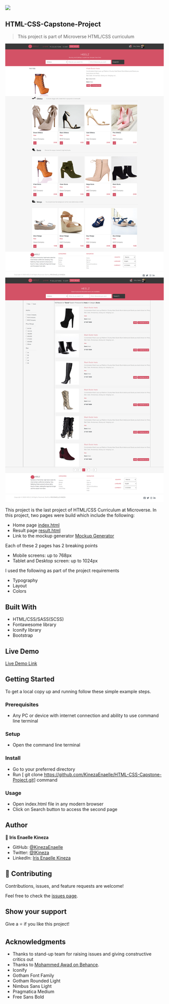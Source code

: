 ![](https://img.shields.io/badge/Microverse-blueviolet)

## HTML-CSS-Capstone-Project

> This project is part of Microverse HTML/CSS curriculum

![screenshot](/assets/images/screenshot1.png)
![screenshot](/assets/images/screenshot2.png)

This project is the last project of HTML/CSS Curriculum at Microverse. In this project, two pages were build which include the following:

- Home page [index.html]()
- Result page [result.html]()
- Link to the mockup generator [Mockup Generator]()

Each of these 2 pages has 2 breaking points

- Mobile screens: up to 768px
- Tablet and Desktop screen: up to 1024px

I used the following as part of the project requirements

- Typography
- Layout
- Colors

## Built With

- HTML/CSS/SASS(SCSS)
- Fontawesome library
- Iconify library
- Bootstrap

## Live Demo

[Live Demo Link]()

## Getting Started

To get a local copy up and running follow these simple example steps.

### Prerequisites

- Any PC or device with internet connection and ability to use command line terminal

### Setup

- Open the command line terminal

### Install

- Go to your preferred directory
- Run [ git clone https://github.com/KinezaEnaelle/HTML-CSS-Capstone-Project.git] command

### Usage

- Open index.html file in any modern browser
- Click on Search button to access the second page

## Author

👤 **Iris Enaelle Kineza**

- GitHub: [@KinezaEnaelle](https://github.com/KinezaEnaelle)
- Twitter: [@IKineza](https://twitter.com/IKineza)
- LinkedIn: [Iris Enaelle Kineza](https://www.linkedin.com/in/iris-enaelle-kineza-25a676187/)

## 🤝 Contributing

Contributions, issues, and feature requests are welcome!

Feel free to check the [issues page](https://github.com/KinezaEnaelle/HTML-CSS-Capstone-Project/issues).

## Show your support

Give a ⭐️ if you like this project!

## Acknowledgments

- Thanks to stand-up team for raising issues and giving constructive critics out
- Thanks to [Mohammed Awad on Behance](https://www.behance.net/M_Awad).
- Iconify
- Gotham Font Family
- Gotham Rounded Light
- Nimbus Sans Light
- Pragmatica Medium
- Free Sans Bold
